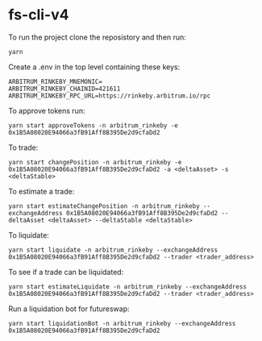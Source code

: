 # fs-cli-v4

To run the project clone the reposistory and then run:

```
yarn
```

Create a .env in the top level containing these keys:

```
ARBITRUM_RINKEBY_MNEMONIC=
ARBITRUM_RINKEBY_CHAINID=421611
ARBITRUM_RINKEBY_RPC_URL=https://rinkeby.arbitrum.io/rpc
```

To approve tokens run:

```
yarn start approveTokens -n arbitrum_rinkeby -e 0x1B5A08020E94066a3fB91Aff8B395De2d9cfaDd2
```

To trade:

```
yarn start changePosition -n arbitrum_rinkeby -e 0x1B5A08020E94066a3fB91Aff8B395De2d9cfaDd2 -a <deltaAsset> -s <deltaStable>
```

To estimate a trade:

```
yarn start estimateChangePosition -n arbitrum_rinkeby --exchangeAddress 0x1B5A08020E94066a3fB91Aff8B395De2d9cfaDd2 --deltaAsset <deltaAsset> --deltaStable <deltaStable>
```

To liquidate:

```
yarn start liquidate -n arbitrum_rinkeby --exchangeAddress 0x1B5A08020E94066a3fB91Aff8B395De2d9cfaDd2 --trader <trader_address>
```

To see if a trade can be liquidated:

```
yarn start estimateLiquidate -n arbitrum_rinkeby --exchangeAddress 0x1B5A08020E94066a3fB91Aff8B395De2d9cfaDd2 --trader <trader_address>
```

Run a liquidation bot for futureswap:

```
yarn start liquidationBot -n arbitrum_rinkeby --exchangeAddress 0x1B5A08020E94066a3fB91Aff8B395De2d9cfaDd2
```
